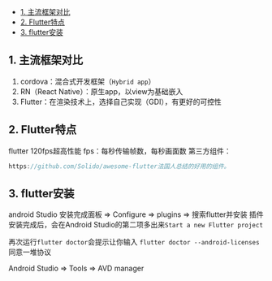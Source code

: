 - [1. 主流框架对比](#1-主流框架对比)
- [2. Flutter特点](#2-flutter特点)
- [3. flutter安装](#3-flutter安装)
## 1. 主流框架对比
1. cordova：混合式开发框架（`Hybrid app`）
2. RN（React Native）：原生app，以view为基础嵌入
3. Flutter：在渲染技术上，选择自己实现（GDI），有更好的可控性

## 2. Flutter特点
flutter 120fps超高性能
fps：每秒传输帧数，每秒画面数
第三方组件：
```js
https://github.com/Solido/awesome-flutter法国人总结的好用的组件。 
```

## 3. flutter安装
android Studio 安装完成面板 => Configure => plugins => 搜索flutter并安装
插件安装完成后，会在Android Studio的第二项多出来`Start a new Flutter project`


再次运行`flutter doctor`会提示让你输入 `flutter doctor --android-licenses` 同意一堆协议

Android Studio => Tools => AVD manager 



